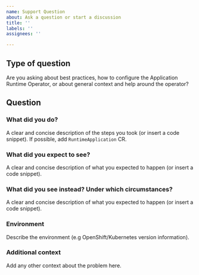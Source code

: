 ```yaml
---
name: Support Question
about: Ask a question or start a discussion
title: ''
labels: ''
assignees: ''

---
```


## Type of question

Are you asking about best practices, how to configure the Application Runtime Operator, or about general context and help around the operator?

## Question

### What did you do?

A clear and concise description of the steps you took (or insert a code snippet). If possible, add `RuntimeApplication` CR.

### What did you expect to see?

A clear and concise description of what you expected to happen (or insert a code snippet).

### What did you see instead? Under which circumstances?

A clear and concise description of what you expected to happen (or insert a code snippet).

### Environment

Describe the environment (e.g OpenShift/Kubernetes version information).

### Additional context

Add any other context about the problem here.
